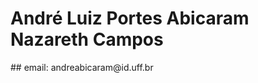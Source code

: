 <h1> André Luiz Portes Abicaram Nazareth Campos </h1>
## email: andreabicaram@id.uff.br

<!--- 👋 Hi, I’m André Luiz Abicaram (@AbicaramAndre)
- 👀 I’m graduated in Physics
- 🌱 I’m currently doing a degree in computer science
- 📫 How to reach me: andreabicaram@id.uff.br
--->
<!---
AbicaramAndre/AbicaramAndre is a ✨ special ✨ repository because its `README.md` (this file) appears on your GitHub profile.
You can click the Preview link to take a look at your changes.
--->
